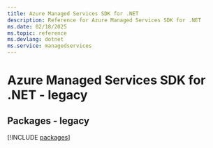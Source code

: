 ```yaml
---
title: Azure Managed Services SDK for .NET
description: Reference for Azure Managed Services SDK for .NET
ms.date: 02/18/2025
ms.topic: reference
ms.devlang: dotnet
ms.service: managedservices
---
```

# Azure Managed Services SDK for .NET - legacy
## Packages - legacy
[!INCLUDE [packages](managed-services-index.md)]